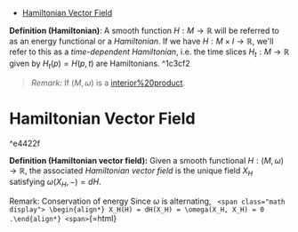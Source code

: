 -   [Hamiltonian Vector Field](#hamiltonian-vector-field)














**Definition (Hamiltonian)**: A smooth function $H: M \to {\mathbb{R}}$ will be referred to as an energy functional or a *Hamiltonian*. If we have $H: M\times I \to {\mathbb{R}}$, we'll refer to this as a *time-dependent Hamiltonian*, i.e. the time slices $H_t: M \to {\mathbb{R}}$ given by $H_t(p) = H(p, t)$ are Hamiltonians. \^1c3cf2

> *Remark:* If $(M, \omega)$ is a [interior%20product](interior%20product).

Hamiltonian Vector Field
========================

\^e4422f

**Definition (Hamiltonian vector field):** Given a smooth functional $H: (M, \omega) \to {\mathbb{R}}$, the associated *Hamiltonian vector field* is the unique field $X_H$ satisfying $\omega(X_H, {-}) = dH$.

Remark: Conservation of energy Since $\omega$ is alternating, `
<span class="math display">
\begin{align*}
X_H(H) = dH(X_H) = \omega(X_H, X_H) = 0
.\end{align*}
<span>`{=html}
